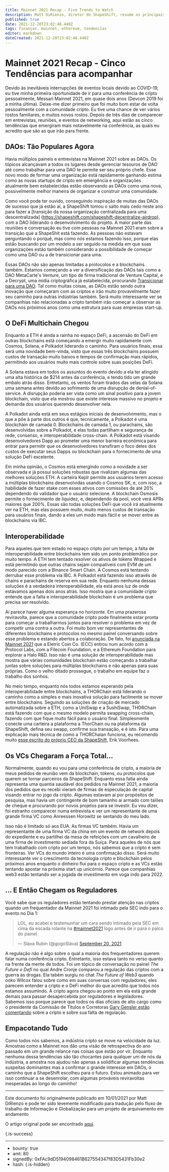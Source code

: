 ```yaml
---
title: Mainnet 2021 Recap - Five Trends to Watch
description: Matt DiRienzo, diretor do ShapeShift, resume os principais tópicos da Mainnet 2021
published: true
date: 2021-12-20T23:02:48.440Z
tags: finanças, mainnet, ethereum, tendencias
editor: markdown
dateCreated: 2021-12-20T23:02:48.440Z
---
```


# Mainnet 2021 Recap - Cinco Tendências para acompanhar

Devido às inevitáveis interrupções de eventos locais devido ao COVID-19, eu tive minha primeira oportunidade de ir para uma conferência de cripto pessoalmente, Messari Mainnet 2021, em quase dois anos (Devcon 2019 foi a minha última). Deixe-me dizer primeiro que foi muito bom estar de volta pessoalmente com a comunidade cripto. Eu tive uma chance de ver vários rostos familiares, e muitos novos rostos. Depois de três dias de comparecer em entrevistas, reuniões, e eventos de networking, aqui estão as cinco tendências que emergiram mais notavelmente na conferência, as quais eu acredito que são as que irão para frente.

## DAOs: Tão Populares Agora<br/>

Havia múltiplos paineis e entrevistas na Mainnet 2021 sobre as DAOs. Os tópicos alcançavam a todos os lugares desde gerenciar tesouros de DAO até como trabalhar para uma DAO te permite ser seu próprio chefe. Esse novo modo de formar uma organização está rapidamente ganhando estima como as novas startups de cripto em emergência e organizações atualmente bem estabelecidas estão observando as DAOs como uma nova, possivelmente melhor maneira de organizar e construir uma comunidade.  <br/>

Como você pode ter ouvido, conseguindo inspiração de muitas das DAOs de sucesso que já estão aí, a ShapeShift tomou o salto mais cedo neste ano para fazer a [transição da nossa organização centralizada para uma descentralizada] (https://shapeshift.com/shapeshift-decentralize-airdrop), com a DAO liderando o desenvolvimento do projeto. A maior parte das reuniões e conversação eu tive com pessoas na Mainnet 2021 eram sobre a transição que a ShapeShit está fazendo. As pessoas não estavam perguntando o porquê, mas como nós estamos fazendo isso, porque elas estão buscando por um modelo a ser seguido na medida em que suas organizações estão também considerando a possibilidade de começar como uma DAO ou a de transicionar para uma. 

Essas DAOs não são apenas limitadas a protocolos e a blockchains também. Estamos começando a ver a diversificação das DAOs tais como a DAO MetaCarte's Venture, um tipo de firma tradicional de Venture Capital, e a Decrypt, uma mídia criptográfica já estabelecida, procurando [Transicionar para uma DAO](https://decrypt.co/81905/dao-or-die). Tal como muitas coisas, as DAOs estão sendo outra inovação que começaram com as criptos e irão muito provavelmente fazer seu caminho para outras indústrias também. Será muito interessante ver se companhias não relacionadas a cripto também irão começar a observar as DAOs nos próximos anos como uma estrutura para suas empresas start-up.     <br/>

## O DeFi Multichain Chegou<br/>

Enquanto a ETH é ainda a rainha no espaço DeFi, a ascensão do DeFi em outras blockchains está começando a emergir muito rapidamente com Cosmos, Solana, e Polkadot liderando o caminho. Para usuários finais, essa será uma novidade bem-vinda, visto que essas três blockchains possuem custos de transação muito baixos e tempos de confirmação mais rápidos, permitindo aos usuários muito mais controle sobre suas posições DeFi.<br/>

A Solana estava em todos os assuntos do evento devido a ela ter atingido uma alta histórica de $214 antes da conferência, e tendo tido um grande embalo atrás disso. Entretanto, os ventos foram tirados das velas da Solana uma semana antes devido ao sofrimento de uma disrupção de denial-of-service. A disrupção poderia ser vista como um sinal positivo para a jovem blockchain, visto que ela mostrou que existe interesse massivo no projeto e demanda dos usuários querendo desenvolver nela.<br/>

A Polkadot ainda está em seus estágios iniciais de desenvolvimento, mas o que a põe à parte dos outros é que, tecnicamente, a Polkadot é uma blockchain de camada 0. Blockchains de camada 1, ou parachains, são desenvolvidas sobre a Polkadot, e elas todas partilham e segurança de rede, consenso, e interoperabilidade cross-chain. A Polkadot está visando desenvolvedores Dapp ao prometer uma menor barreira econômica para entrar para permitir  que os desenvolvedores transfiram o foco deles dos custos de executar seus Dapps ou blockchain para o fornecimento de uma solução DeFi excelente.<br/>

Em minha opinião, o Cosmos está emergindo como a novidade a ser observada e já possui soluções robustas que rivalizam algumas das melhores soluções ETH. A carteira Keplr permite aos usuários terem acesso a múltiplas blockchains desenvolvidas usando o Cosmos SK, e, com isso, a habilidade de fazer stake com esses ativos com comissões de até 20% dependendo do validador que o usuário selecione. A blockchain Osmosis permite o fornecimento de liquidez, e, dependendo da pool, você verá APRs maiores que 200%. Essas são todas soluções DeFi que você irá atualmente ver na ETH, mas elas possuem muito, muito menos custos de transação para usuários finais, dando a eles um modo mais fácil e se mover entre as blockchains via IBC.  <br/>

## Interoperabilidade <br/>

Para aqueles que tem estado no espaço cripto por um tempo, a falta de interoperabilidade entre blockchains tem sido um ponto problemático por muito tempo. A ETH tem tentado resolver os ativos de tokens Wrapped e está permitindo que outras chains sejam compatíveis com EVM de um modo parecido com a Binance Smart Chain. A Cosmos está  tentando derrubar esse problema via IBC. A Polkadot está fazendo isso através de chains e parachains de reserva em sua rede. Enquanto nenhuma dessas soluções é a verdadeira interoperabilidade, ela está anos luz de onde estávamos apenas dois anos atrás. Isso mostra que a comunidade cripto entende que a falta e interoperabilidade blockchain é um problema que precisa ser resolvido. <br/>

Aí parece haver alguma esperança no horizonte. Em uma prazerosa reviravolta, parece que a comunidade cripto pode finalmente estar pronta para começar a trabalharmos juntos para resolver o problema em vez de competir uma contra a outra. Foi muito bom ver representantes de diferentes blockchains e protocolos no mesmo painel conversando sobre esse problema e estando abertos a colaboração. De fato, foi [anunciada na Mainnet 2021](https://electriccoin.co/blog/ethereum-zcash-filecoin-collab/) que a Eletric Coin Co. (ECC) entrou num acordo com a Protocol Labs, com a Filecoin Foundation, e a Ethereum Foundation para explorar a Halo R&D. Isso não é uma solução de interoperabilidade mas mostra que várias comunidades blockchain estão começando a trabalhar juntas sobre soluções para múltiplas blockchains e não apenas para suas próprias.  Como o velho ditado prossegue, o trabalho em equipe faz o trabalho dos sonhos. <br/>

No meio tempo, enquanto nós todos estamos esperando pela  interoperabilidade entre blockchains, a THORChain está liderando o caminho como a simples e mais inovativa solução para facilmente se mover entre blockchains. Seguindo as soluções de criação de mercado automatizada sobre a ETH, como a UniSwap e a SushiSwap, THORChain está fazendo com que o mesmo modelo permita swapping cross-chain, fazendo com que fique muito fácil para o usuário final. Simplesmente conecte uma carteira a plataforma a ThorChain ou na plataforma da ShapeShift, defina seu swapp, confirme sua transação, e é isto. Para uma explicação mais técnica de como a THORChaian funciona, eu recomendo muito [esse escrito do próprio CEO da ShapeShift,](https://erikvoorhees.medium.com/an-introduction-to-thorchain-for-bitcoiners-3f621bf0028e) Erik Voorhees.<br/>

## Os VCs Chegaram a Força Total... <br/>

Normalmente, quando eu vou para uma conferência de cripto, a maioria de meus pedidos de reunião vem da blockchain, tokens, ou protocolos que querem se tornar parceiros da ShapeShift. Enquanto essa fatia ainda representa uma quantia saudável dos pedidos na Mainnet 2021, a maioria dos pedidos que eu recebi vieram de firmas de especulação de capital visando entrar no jogo da cripto. Algumas estavam aí por propósitos de pesquisa, mas havia um contingente de bom tamanho aí armado com talões de cheque e procurando por novos projetos para se investir. Eu vou dizer, foi estranho comparecer numa entrevista e ver um representante de uma grande firma VC como Anreessen Horowitz se sentando do meu lado.   <br/>

Isso não é limitado só aos EUA. As firmas VC também. Havia um representante de uma firma VC da china em um evento de network depois do expediente e eu partilhei da mesa de refeições com um cavalheiro de uma firma de investimento sediada fora da Suíça. Para aqueles de nós que tem trabalhado com cripto por um tempo, nós sabemos que a cripto é sem fronteiras. Ver VCs do mundo inteiro é uma confirmação disso. Será muito interessante ver o crescimento da tecnologia cripto e blockchain pelos próximos anos enquanto o dinheiro flui para o espaço cripto e as VCs estão tentando apostar na próxima start up unicórnio. Parece que companhias web3 estão tentando ser a jogada de investimento em voga indo para 2022.  

## ... E Então Chegam os Reguladores<br/>

Você sabe que os reguladores estão tentando prestar atenção nas criptos quando um frequentador da Mainnet 2021 foi intimado pela SEC indo para o evento no Dia 1:

> LOL, eu acabei e testemunhar um cara sendo intimado pela SEC em cima da escada rolante na [#mainnet2021](https://twitter.com/hashtag/mainnet2021?src=hash&ref_src=twsrc%5Etfw) logo antes de ir para o palco do painel.
> 
> — Slava Rubin (@gogoSlava) [September 20, 2021](https://twitter.com/gogoSlava/status/1439972015910408195?ref_src=twsrc%5Etfw)

A regulação não é algo sobre o qual a maioria dos frequentadores querem falar numa conferência cripto.  Entretanto, isso estava tanto no verso quanto na frente da mente de todos. Foi um tópico de conversação no painel *The Future o Defi* no qual Andre Cronje comparou a regulação das criptos com a guerra às drogas. Ela tabém surgiu no chat *The Future of Web3* quando ooko Wilcox falou sobre como em suas conversas com reguladores, eles parecem entender a cripto e o DeFi melhor do que acredito que todos nós estamos assumindo. A cripto agora chegou ao ponto em ela está grande demais para passar desapercebida por reguladores e legisladores.  Sabemos isso porque parece que todos os dias oficiais de alto cargo como o presidente da Comissão de Títulos e Corretoras [Gary Gensler estão comentando](https://www.bloomberg.com/news/articles/2021-09-28/unregulated-crypto-markets-will-not-end-well-sec-chair-says) sobre a cripto e sobre sua falta de regulação.  

## Empacotando Tudo

Como todos nós sabemos, a indústria cripto se move na velocidade da luz. Amostras como a Mainnet nos dão uma visão de retrospectiva do ano passado em um grande relance nas coisas que estão por vir. Enquanto nenhuma dessa tendências são tão chocantes para qualquer um de nós da indústria, a amostra nos ajudou não apenas a solidificar algumas tendências suspeitas dominantes mas a confirmar o grande interesse em DAOs, o caminho que a ShapeShift escolheu para o futuro. Estou animado para ver isso continuar a se desenrolar, com algumas prováveis reviravoltas inesperadas ao longo do caminho!<br/>

---

Este documento foi originalmente publicado em 10/01/2021 por Matt DiRienzo e pode ter sido levemente modificado para tradução pelo fluxo de trabalho de Informação e Globalização para um projeto de arquivamento em andamento
>
O artigo original pode ser encontrado [aqui](https://shapeshift.com/library/mainnet-2021-recap-five-trends-to-watch).

{.is-success}

---

- bounty: true
- amt: 80
- signedBy: 0xFAc9dD5194098461B627554347f83D5431Fb30e2
- hash: 
{.is-hidden}
